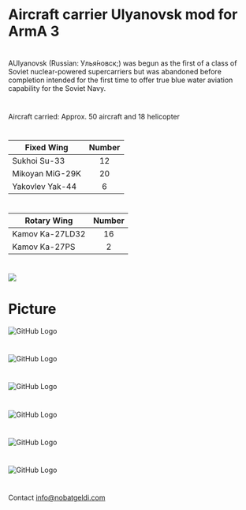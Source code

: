 # Aircraft carrier Ulyanovsk mod for ArmA 3
#
AUlyanovsk (Russian: Улья́новск;) was begun as the first of a class of Soviet nuclear-powered supercarriers but was abandoned before completion intended for the first time to offer true blue water aviation capability for the Soviet Navy.
#
Aircraft carried:	Approx. 50 aircraft and 18 helicopter
#
| Fixed Wing        | Number            |
| ----------------- |:-----------------:|
| 	Sukhoi Su-33    |         12        |
| 	Mikoyan MiG-29K |         20        |
| 	Yakovlev Yak-44 |          6        |
#
| Rotary Wing       | Number            |
| ----------------- |:-----------------:|
| 	Kamov Ka-27LD32 |          16       |
| 	Kamov Ka-27PS   |          2        |
#
[![](https://www.paypalobjects.com/en_US/i/btn/btn_donateCC_LG.gif)](https://www.paypal.com/cgi-bin/webscr?cmd=_s-xclick&hosted_button_id=K6922R75JMFTS)
# Picture
![GitHub Logo](https://raw.githubusercontent.com/Nobatgeldi/Aircraft-carrier/master/pic/0.jpg)
#
![GitHub Logo](https://raw.githubusercontent.com/Nobatgeldi/Aircraft-carrier/master/pic/1.jpg)
#
![GitHub Logo](https://raw.githubusercontent.com/Nobatgeldi/Aircraft-carrier/master/pic/2.jpg)
#
![GitHub Logo](https://raw.githubusercontent.com/Nobatgeldi/Aircraft-carrier/master/pic/3.jpg)
#
![GitHub Logo](https://raw.githubusercontent.com/Nobatgeldi/Aircraft-carrier/master/pic/4.jpg)
#
![GitHub Logo](https://raw.githubusercontent.com/Nobatgeldi/Aircraft-carrier/master/pic/5.jpg)
#
Contact info@nobatgeldi.com
